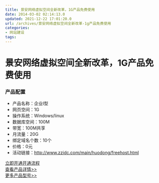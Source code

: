 ```yaml
---
title: 景安网络虚拟空间全新改革，1G产品免费使用
date: 2014-03-02 02:14:13.0
updated: 2021-12-22 17:01:20.0
url: /archives/景安网络虚拟空间全新改革-1g产品免费使用
categories: 
- 网站建设
tags: 
---
```


<h1>景安网络虚拟空间全新改革，1G产品免费使用</h1>
<h3>产品配置</h3>
<div>
<div>
<ul>
	<li>产品名称：企业Ⅰ型</li>
	<li>网页空间：1G</li>
	<li>操作系统：Windows/linux</li>
	<li>数据库空间：100M</li>
	<li>带宽：100M共享</li>
	<li>月流量：20G</li>
	<li>绑定域名个数：10个</li>
	<li>价格：0元</li>
	<li>活动链接：<a href="http://www.zzidc.com/main/huodong/freehost.html" target="_blank">http://www.zzidc.com/main/huodong/freehost.html</a></li>
</ul>
</div>
<div><a href="http://www.zzidc.com/main/huodong/main/virtualhost/showGuoneiDetail.action?cpbh=1645" target="_blank">立即开通</a><a href="http://www.zzidc.com/main/huodong/main/huodong/freehost_ktlc.html">开通流程</a>
<div><a href="http://www.zzidc.com/main/huodong/main/virtualhost/showGuoneiDetail.action?cpbh=1645" target="_blank">查看产品详情&gt;&gt;</a></div>
<div><a href="http://www.zzidc.com/main/huodong/main/virtualhost/showVirtualHost.html" target="_blank">更多产品型号&gt;&gt;</a></div>
</div>
</div>